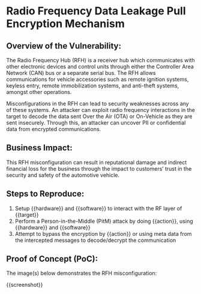 # Radio Frequency Data Leakage Pull Encryption Mechanism

## Overview of the Vulnerability:

The Radio Frequency Hub (RFH) is a receiver hub which communicates with other electronic devices and control units through either the Controller Area Network (CAN) bus or a separate serial bus. The RFH allows communications for vehicle accessories such as remote ignition systems, keyless entry, remote immobilization systems, and anti-theft systems, amongst other operations.

Misconfigurations in the RFH can lead to security weaknesses across any of these systems. An attacker can exploit radio frequency interactions in the target to decode the data sent Over the Air (OTA) or On-Vehicle as they are sent insecurely. Through this, an attacker can uncover PII or confidential data from encrypted communications.

## Business Impact:

This RFH misconfiguration can result in reputational damage and indirect financial loss for the business through the impact to customers’ trust in the security and safety of the automotive vehicle.

## Steps to Reproduce:

1. Setup {{hardware}} and {{software}} to interact with the RF layer of {{target}}
1. Perform a Person-in-the-Middle (PitM) attack by doing {{action}}, using {{hardware}} and {{software}}
1. Attempt to bypass the encryption by {{action}} or using meta data from the intercepted messages to decode/decrypt the communication

## Proof of Concept (PoC):

The image(s) below demonstrates the RFH misconfiguration:

{{screenshot}}
